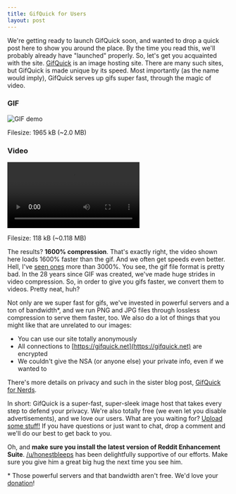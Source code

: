 ```yaml
---
title: GifQuick for Users
layout: post
---
```


We're getting ready to launch GifQuick soon, and wanted to drop a quick post here to show you around the place. By the time you
read this, we'll probably already have "launched" properly. So, let's get you acquainted with the site.
[GifQuick](https://gifquick.net) is an image hosting site. There are many such sites, but GifQuick is made unique by its speed.
Most importantly (as the name would imply), GifQuick serves up gifs super fast, through the magic of video.

<div class="row">
    <div class="left">
        <h3>GIF</h3>
        <img src="https://gifquick.net/static/demo.gif" alt="GIF demo" />
        <p>Filesize: 1965 kB (~2.0 MB)</p>
    </div>
    <div class="right">
        <h3>Video</h3>
        <video autoplay loop>
            <source src="https://gifquick.net/static/demo.mp4" type='video/mp4'></source>
            <source src="https://gifquick.net/static/demo.ogv" type='video/ogg; codecs="theora,vorbis"'></source>
        </video>
        <p>Filesize: 118 kB (~0.118 MB)</p>
    </div>
    <div class="clearfix"></div>
</div>

The results? **1600% compression**. That's exactly right, the video shown here loads 1600% faster than the gif. And we often
get speeds even better. Hell, I've [seen ones](https://gifquick.net/Qq-sLq4otwN_) more than 3000%. You see, the gif file format
is pretty bad. In the 28 years since GIF was created, we've made huge strides in video compression. So, in order to give you
gifs faster, we convert them to videos. Pretty neat, huh?

Not only are we super fast for gifs, we've invested in powerful servers and a ton of bandwidth*, and we run PNG and JPG files
through lossless compression to serve them faster, too. We also do a lot of things that you might like that are unrelated
to our images:

* You can use our site totally anonymously
* All connections to [https://gifquick.net](https://gifquick.net) are encrypted
* We couldn't give the NSA (or anyone else) your private info, even if we wanted to

There's more details on privacy and such in the sister blog post, [GifQuick for Nerds](/2013/07/19/GifQuick-for-nerds.html).

In short: GifQuick is a super-fast, super-sleek image host that takes every step to defend your privacy. We're also totally
free (we even let you disable advertisements), and we love our users. What are you waiting for?
[Upload some stuff!](https://gifquick.net) If you have questions or just want to chat, drop a comment and we'll do our best to
get back to you.

Oh, and **make sure you install the latest version of Reddit Enhancement Suite**.
[/u/honestbleeps](http://reddit.com/user/honestbleeps) has been delightfully supportive of our efforts. Make sure you give him
a great big hug the next time you see him.

<div class="small">* Those powerful servers and that bandwidth aren't free. We'd love your
<a href="https://gifquick.net/donate">donation</a>!</div>
